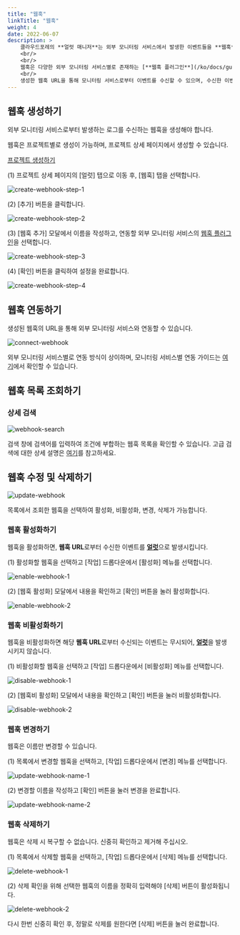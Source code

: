 ```yaml
---
title: "웹훅"
linkTitle: "웹훅"
weight: 4
date: 2022-06-07
description: >
    클라우드포레의 **얼럿 매니저**는 외부 모니터링 서비스에서 발생한 이벤트들을 **웹훅**을 통해 받아올 수 있습니다.
    <br/>
    <br/>
    웹훅은 다양한 외부 모니터링 서비스별로 존재하는 [**웹훅 플러그인**](/ko/docs/guides/plugins/alert-manager-webhook/)을 활용하여 생성할 수 있습니다.
    <br/>
    생성한 웹훅 URL을 통해 모니터링 서비스로부터 이벤트를 수신할 수 있으며, 수신한 이벤트 메시지를 정제하여 [얼럿](/ko/docs/guides/alert-manager/alert/)을 발생시킵니다.
---
```


## 웹훅 생성하기

외부 모니터링 서비스로부터 발생하는 로그를 수신하는 웹훅을 생성해야 합니다.

웹훅은 프로젝트별로 생성이 가능하며, 프로젝트 상세 페이지에서 생성할 수 있습니다.

[프로젝트 생성하기](/ko/docs/guides/project/project/#프로젝트-생성하기)

(1) 프로젝트 상세 페이지의 [얼럿] 탭으로 이동 후, [웹훅] 탭을 선택합니다.

![create-webhook-step-1](/ko/docs/guides/alert-manager/webhook-img/create-webhook-step-1,2.png)

(2) [추가] 버튼을 클릭합니다.

![create-webhook-step-2](/ko/docs/guides/alert-manager/webhook-img/create-webhook-step-1,2.png)

(3) [웹훅 추가] 모달에서 이름을 작성하고, 연동할 외부 모니터링 서비스의 [웹훅 플러그인](/ko/docs/guides/plugins/alert-manager-webhook/)을 선택합니다.

![create-webhook-step-3](/ko/docs/guides/alert-manager/webhook-img/create-webhook-step-3.png)

(4) [확인] 버튼을 클릭하여 설정을 완료합니다.

![create-webhook-step-4](/ko/docs/guides/alert-manager/webhook-img/create-webhook-step-4.png)

## 웹훅 연동하기

생성된 웹훅의 URL을 통해 외부 모니터링 서비스와 연동할 수 있습니다.

![connect-webhook](/ko/docs/guides/alert-manager/webhook-img/connect-webhook.png)

외부 모니터링 서비스별로 연동 방식이 상이하며, 모니터링 서비스별 연동 가이드는 [여기](/ko/docs/guides/plugins/alert-manager-webhook/)에서 확인할 수 있습니다.

## 웹훅 목록 조회하기

### 상세 검색
![webhook-search](/ko/docs/guides/alert-manager/webhook-img/webhook-search.png)

검색 창에 검색어를 입력하여 조건에 부합하는 웹훅 목록을 확인할 수 있습니다. 고급 검색에 대한 상세 설명은 [여기](/ko/docs/guides/advanced/search/)를 참고하세요.

## 웹훅 수정 및 삭제하기

![update-webhook](/ko/docs/guides/alert-manager/webhook-img/update-webhook.png)

목록에서 조회한 웹훅을 선택하여 활성화, 비활성화, 변경, 삭제가 가능합니다.

### 웹훅 활성화하기

웹훅을 활성화하면, **웹훅 URL**로부터 수신한 이벤트를 [**얼럿**](/ko/docs/guides/alert-manager/alert/)으로 발생시킵니다.

(1) 활성화할 웹훅을 선택하고 [작업] 드롭다운에서 [활성화] 메뉴를 선택합니다.

![enable-webhook-1](/ko/docs/guides/alert-manager/webhook-img/enable-webhook-1.png)

(2) [웹훅 활성화] 모달에서 내용을 확인하고 [확인] 버튼을 눌러 활성화합니다.

![enable-webhook-2](/ko/docs/guides/alert-manager/webhook-img/enable-webhook-2.png)

### 웹훅 비활성화하기

웹훅을 비활성화하면 해당 **웹훅 URL**로부터 수신되는 이벤트는 무시되어, [**얼럿**](/ko/docs/guides/alert-manager/alert/)을 발생시키지 않습니다.

(1) 비활성화할 웹훅을 선택하고 [작업] 드롭다운에서 [비활성화] 메뉴를 선택합니다.

![disable-webhook-1](/ko/docs/guides/alert-manager/webhook-img/disable-webhook-1.png)

(2) [웹훅비 활성화] 모달에서 내용을 확인하고 [확인] 버튼을 눌러 비활성화합니다.

![disable-webhook-2](/ko/docs/guides/alert-manager/webhook-img/disable-webhook-2.png)

### 웹훅 변경하기

웹훅은 이름만 변경할 수 있습니다.

(1) 목록에서 변경할 웹훅을 선택하고, [작업] 드롭다운에서 [변경] 메뉴를 선택합니다.

![update-webhook-name-1](/ko/docs/guides/alert-manager/webhook-img/update-webhook-name-1.png)

(2) 변경할 이름을 작성하고 [확인] 버튼을 눌러 변경을 완료합니다.

![update-webhook-name-2](/ko/docs/guides/alert-manager/webhook-img/update-webhook-name-2.png)

### 웹훅 삭제하기

웹훅은 삭제 시 복구할 수 없습니다. 신중히 확인하고 제거해 주십시오.

(1) 목록에서 삭제할 웹훅을 선택하고, [작업] 드롭다운에서 [삭제] 메뉴를 선택합니다.

![delete-webhook-1](/ko/docs/guides/alert-manager/webhook-img/delete-webhook-1.png)

(2) 삭제 확인을 위해 선택한 웹훅의 이름을 정확히 입력해야 [삭제] 버튼이 활성화됩니다. 

![delete-webhook-2](/ko/docs/guides/alert-manager/webhook-img/delete-webhook-2.png)

다시 한번 신중히 확인 후, 정말로 삭제를 원한다면 [삭제] 버튼을 눌러 완료합니다.
